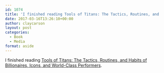 ```yaml
---
id: 1074
title: 'I finished reading Tools of Titans: The Tactics, Routines, and Habits of Billionaires, Icons, and World-Class Performers'
date: 2017-03-16T13:26:10+00:00
author: claycarson
layout: post
categories: 
  - Book
  - Media
format: aside
---
```

I finished reading [Tools of Titans: The Tactics, Routines, and Habits of Billionaires, Icons, and World-Class Performers](http://amazon.com/exec/obidos/ASIN/B01HSMRWNU/claycarson0c-20).<!--more-->